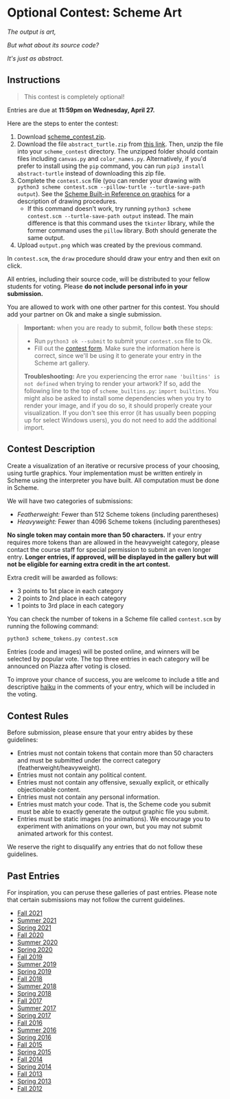 # Optional Contest: Scheme Art

*The output is art,*

*But what about its source code?*

*It's just as abstract.*

## Instructions

> This contest is completely optional!

Entries are due at **11:59pm on Wednesday, April 27.**

Here are the steps to enter the contest:

1. Download [scheme_contest.zip](https://inst.eecs.berkeley.edu/~cs61a/sp22/proj/scheme_contest/scheme_contest.zip).
2. Download the file `abstract_turtle.zip` from [this link](https://inst.eecs.berkeley.edu/~cs61a/sp22/assets/interpreter/abstract_turtle.zip). Then, unzip the file into your `scheme_contest` directory. The unzipped folder should contain files including `canvas.py` and `color_names.py`. Alternatively, if you'd prefer to install using the `pip` command, you can run `pip3 install abstract-turtle` instead of downloading this zip file.
3. Complete the `contest.scm` file (you can render your drawing with `python3 scheme contest.scm --pillow-turtle --turtle-save-path output`). See the [Scheme Built-in Reference on graphics](https://inst.eecs.berkeley.edu/~cs61a/sp22/articles/scheme-builtins/#turtle-graphics) for a description of drawing procedures.
    - If this command doesn't work, try running `python3 scheme contest.scm --turtle-save-path output` instead. The main difference is that this command uses the `tkinter` library, while the former command uses the `pillow` library. Both should generate the same output.
4. Upload `output.png` which was created by the previous command.

In `contest.scm`, the `draw` procedure should draw your entry and then exit on click.

All entries, including their source code, will be distributed to your fellow students for voting. Please **do not include personal info in your submission.**

You are allowed to work with one other partner for this contest. You should add your partner on Ok and make a single submission.

> **Important:** when you are ready to submit, follow **both** these steps:
>
> - Run `python3 ok --submit` to submit your `contest.scm` file to Ok.
> - Fill out the [contest form](http://go.cs61a.org/scheme-contest). Make sure the information here is correct, since we'll be using it to generate your entry in the Scheme art gallery.
>
> **Troubleshooting:** Are you experiencing the error `name 'builtins' is not defined` when trying to render your artwork? If so, add the following line to the top of `scheme_builtins.py`: `import builtins`. You might also be asked to install some dependencies when you try to render your image, and if you do so, it should properly create your visualization. If you don't see this error (it has usually been popping up for select Windows users), you do not need to add the additional import.

## Contest Description

Create a visualization of an iterative or recursive process of your choosing, using turtle graphics. Your implementation must be written entirely in Scheme using the interpreter you have built. All computation must be done in Scheme.

We will have two categories of submissions:

- *Featherweight:* Fewer than 512 Scheme tokens (including parentheses)
- *Heavyweight:* Fewer than 4096 Scheme tokens (including parentheses)

**No single token may contain more than 50 characters.** If your entry requires more tokens than are allowed in the heavyweight category, please contact the course staff for special permission to submit an even longer entry. **Longer entries, if approved, will be displayed in the gallery but will not be eligible for earning extra credit in the art contest.**

Extra credit will be awarded as follows:

- 3 points to 1st place in each category
- 2 points to 2nd place in each category
- 1 points to 3rd place in each category

You can check the number of tokens in a Scheme file called `contest.scm` by running the following command:

```py
python3 scheme_tokens.py contest.scm
```

Entries (code and images) will be posted online, and winners will be selected by popular vote. The top three entries in each category will be announced on Piazza after voting is closed.

To improve your chance of success, you are welcome to include a title and descriptive [haiku](http://en.wikipedia.org/wiki/Haiku) in the comments of your entry, which will be included in the voting.

## Contest Rules

Before submission, please ensure that your entry abides by these guidelines:

- Entries must not contain tokens that contain more than 50 characters and must be submitted under the correct category (featherweight/heavyweight).
- Entries must not contain any political content.
- Entries must not contain any offensive, sexually explicit, or ethically objectionable content.
- Entries must not contain any personal information.
- Entries must match your code. That is, the Scheme code you submit must be able to exactly generate the output graphic file you submit.
- Entries must be static images (no animations). We encourage you to experiment with animations on your own, but you may not submit animated artwork for this contest.

We reserve the right to disqualify any entries that do not follow these guidelines.

## Past Entries

For inspiration, you can peruse these galleries of past entries. Please note that certain submissions may not follow the current guidelines.

- [Fall 2021](http://inst.eecs.berkeley.edu/~cs61a/fa21/proj/scheme_gallery/)
- [Summer 2021](http://inst.eecs.berkeley.edu/~cs61a/su21/proj/scheme_gallery/)
- [Spring 2021](http://inst.eecs.berkeley.edu/~cs61a/sp21/proj/scheme_gallery/)
- [Fall 2020](http://inst.eecs.berkeley.edu/~cs61a/fa20/proj/scheme_gallery/)
- [Summer 2020](http://inst.eecs.berkeley.edu/~cs61a/su20/proj/scheme_gallery/)
- [Spring 2020](http://inst.eecs.berkeley.edu/~cs61a/sp20/proj/scheme_gallery/)
- [Fall 2019](http://inst.eecs.berkeley.edu/~cs61a/fa19/proj/scheme_gallery/)
- [Summer 2019](http://inst.eecs.berkeley.edu/~cs61a/su19/proj/scheme_gallery/)
- [Spring 2019](http://inst.eecs.berkeley.edu/~cs61a/sp19/proj/scheme_gallery/)
- [Fall 2018](http://inst.eecs.berkeley.edu/~cs61a/fa18/proj/scheme_gallery/)
- [Summer 2018](http://inst.eecs.berkeley.edu/~cs61a/su18/proj/scheme_gallery/)
- [Spring 2018](http://inst.eecs.berkeley.edu/~cs61a/sp18/proj/scheme_gallery/)
- [Fall 2017](http://inst.eecs.berkeley.edu/~cs61a/fa17/proj/scheme_gallery/)
- [Summer 2017](http://inst.eecs.berkeley.edu/~cs61a/su17/proj/scheme_gallery/)
- [Spring 2017](http://inst.eecs.berkeley.edu/~cs61a/sp17/proj/scheme_gallery/)
- [Fall 2016](http://inst.eecs.berkeley.edu/~cs61a/fa16/proj/scheme_gallery/)
- [Summer 2016](http://inst.eecs.berkeley.edu/~cs61a/su16/proj/scheme_gallery/)
- [Spring 2016](http://inst.eecs.berkeley.edu/~cs61a/sp16/proj/scheme_gallery/)
- [Fall 2015](http://inst.eecs.berkeley.edu/~cs61a/fa15/proj/scheme_gallery/)
- [Spring 2015](http://inst.eecs.berkeley.edu/~cs61a/sp15/proj/scheme-gallery/)
- [Fall 2014](http://inst.eecs.berkeley.edu/~cs61a/fa14/proj/scheme_gallery/)
- [Spring 2014](http://inst.eecs.berkeley.edu/~cs61a/sp14/proj/scheme_contest/scheme_contest.html)
- [Fall 2013](http://inst.eecs.berkeley.edu/~cs61a/fa13/proj/scheme_contest_gallery/scheme_contest_gallery.html)
- [Spring 2013](http://inst.eecs.berkeley.edu/~cs61a/sp13/projects/scheme_contest_gallery/scheme_contest.html)
- [Fall 2012](http://inst.eecs.berkeley.edu/~cs61a/fa12/projects/scheme_contest.html)
